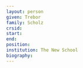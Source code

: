```yaml
---
layout: person
given: Trebor
family: Scholz
crsid: 
start: 
end:
position: 
institution: The New School
biography: 
---
```

